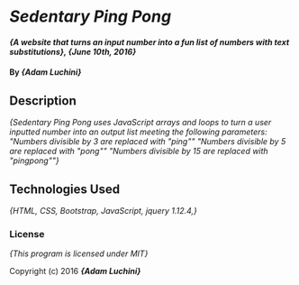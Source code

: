 # _Sedentary Ping Pong_

#### _{A website that turns an input number into a fun list of numbers with text substitutions}, {June 10th, 2016}_

#### By _**{Adam Luchini}**_

## Description

_{Sedentary Ping Pong uses JavaScript arrays and loops to turn a user inputted number into an output list meeting the following parameters:
  "Numbers divisible by 3 are replaced with "ping""
  "Numbers divisible by 5 are replaced with "pong""
  "Numbers divisible by 15 are replaced with "pingpong""}_

## Technologies Used

_{HTML, CSS, Bootstrap, JavaScript, jquery 1.12.4,}_

### License

*{This program is licensed under MIT}*

Copyright (c) 2016 **_{Adam Luchini}_**
